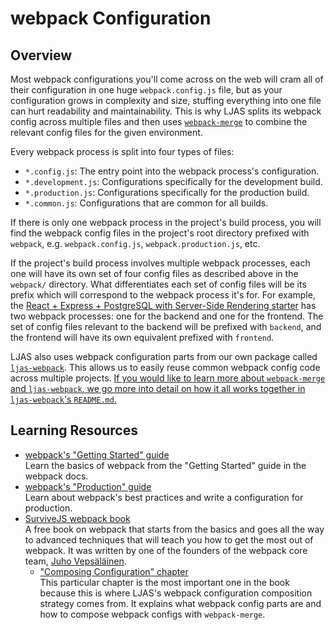 # webpack Configuration

## Overview

Most webpack configurations you'll come across on the web will cram all of their configuration in one huge `webpack.config.js` file, but as your configuration grows in complexity and size, stuffing everything into one file can hurt readability and maintainability. This is why LJAS splits its webpack config across multiple files and then uses [`webpack-merge`](https://npmjs.com/package/webpack-merge) to combine the relevant config files for the given environment.

Every webpack process is split into four types of files:

-   `*.config.js`: The entry point into the webpack process's configuration.
-   `*.development.js`: Configurations specifically for the development build.
-   `*.production.js`: Configurations specifically for the production build.
-   `*.common.js`: Configurations that are common for all builds.

If there is only one webpack process in the project's build process, you will find the webpack config files in the project's root directory prefixed with `webpack`, e.g. `webpack.config.js`, `webpack.production.js`, etc.

If the project's build process involves multiple webpack processes, each one will have its own set of four config files as described above in the `webpack/` directory. What differentiates each set of config files will be its prefix which will correspond to the webpack process it's for. For example, the [React + Express + PostgreSQL with Server-Side Rendering starter](../../starters/react-express-postgres-ssr) has two webpack processes: one for the backend and one for the frontend. The set of config files relevant to the backend will be prefixed with `backend`, and the frontend will have its own equivalent prefixed with `frontend`.

LJAS also uses webpack configuration parts from our own package called [`ljas-webpack`](../../ljas-webpack). This allows us to easily reuse common webpack config code across multiple projects. [If you would like to learn more about `webpack-merge` and `ljas-webpack`, we go more into detail on how it all works together in `ljas-webpack`'s `README.md`.](../../ljas-webpack/README.md)

## Learning Resources

-   [webpack's "Getting Started" guide](https://webpack.js.org/guides/getting-started)  
    Learn the basics of webpack from the "Getting Started" guide in the webpack docs.
-   [webpack's "Production" guide](https://webpack.js.org/guides/production)  
     Learn about webpack's best practices and write a configuration for production.
-   [SurviveJS webpack book](https://survivejs.com/books/webpack)  
    A free book on webpack that starts from the basics and goes all the way to advanced techniques that will teach you how to get the most out of webpack. It was written by one of the founders of the webpack core team, [Juho Vepsäläinen](https://survivejs.com/about-me).
    -   ["Composing Configuration" chapter](https://survivejs.com/webpack/developing/composing-configuration)  
        This particular chapter is the most important one in the book because this is where LJAS's webpack configuration composition strategy comes from. It explains what webpack config parts are and how to compose webpack configs with `webpack-merge`.
